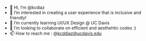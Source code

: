 - 👋 Hi, I’m @kcdiaz
- 👀 I’m interested in creating a user experience that is inclusive and friendly!
- 🌱 I’m currently learning UI/UX Design @ UC Davis
- 💞️ I’m looking to collaborate on efficient and aesthehtic codes :)
- 📫 How to reach me : @kcddiaz@ucdavis.edu

<!---
kcdiaz/kcdiaz is a ✨ special ✨ repository because its `README.md` (this file) appears on your GitHub profile.
You can click the Preview link to take a look at your changes.
--->
